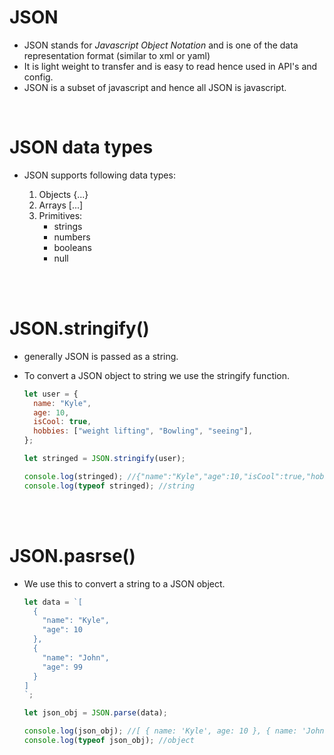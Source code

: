 # JSON

- JSON stands for _Javascript Object Notation_ and is one of the data representation format (similar to xml or yaml)
- It is light weight to transfer and is easy to read hence used in API's and config.
- JSON is a subset of javascript and hence all JSON is javascript.

<br>

# JSON data types

- JSON supports following data types:

  1. Objects {...}
  2. Arrays [...]
  3. Primitives:
     - strings
     - numbers
     - booleans
     - null

<br>
<br>

# JSON.stringify()

- generally JSON is passed as a string.
- To convert a JSON object to string we use the stringify function.

  ```js
  let user = {
    name: "Kyle",
    age: 10,
    isCool: true,
    hobbies: ["weight lifting", "Bowling", "seeing"],
  };

  let stringed = JSON.stringify(user);

  console.log(stringed); //{"name":"Kyle","age":10,"isCool":true,"hobbies":["weight lifting","Bowling","seeing"]}
  console.log(typeof stringed); //string
  ```

<br>
<br>

# JSON.pasrse()

- We use this to convert a string to a JSON object.

  ```js
  let data = `[
    {
      "name": "Kyle",
      "age": 10
    },
    {
      "name": "John",
      "age": 99
    }
  ]
  `;

  let json_obj = JSON.parse(data);

  console.log(json_obj); //[ { name: 'Kyle', age: 10 }, { name: 'John', age: 99 } ]
  console.log(typeof json_obj); //object
  ```
